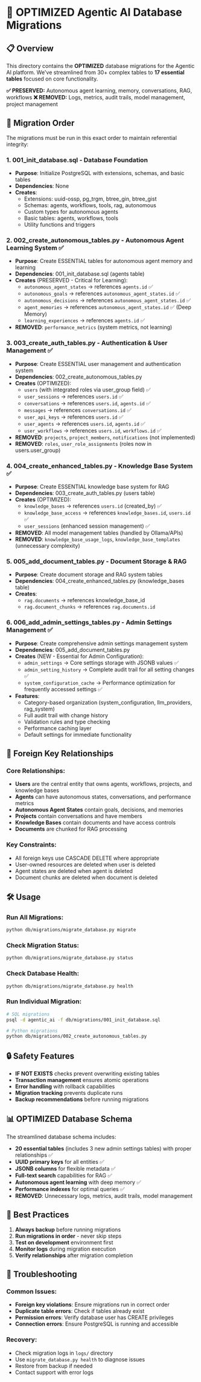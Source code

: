 # 🚀 OPTIMIZED Agentic AI Database Migrations

## 📋 Overview

This directory contains the **OPTIMIZED** database migrations for the Agentic AI platform. We've streamlined from 30+ complex tables to **17 essential tables** focused on core functionality.

**✅ PRESERVED:** Autonomous agent learning, memory, conversations, RAG, workflows
**❌ REMOVED:** Logs, metrics, audit trails, model management, project management

## 🔄 Migration Order

The migrations must be run in this exact order to maintain referential integrity:

### 1. **001_init_database.sql** - Database Foundation
- **Purpose**: Initialize PostgreSQL with extensions, schemas, and basic tables
- **Dependencies**: None
- **Creates**:
  - Extensions: uuid-ossp, pg_trgm, btree_gin, btree_gist
  - Schemas: agents, workflows, tools, rag, autonomous
  - Custom types for autonomous agents
  - Basic tables: agents, workflows, tools
  - Utility functions and triggers

### 2. **002_create_autonomous_tables.py** - Autonomous Agent Learning System ✅
- **Purpose**: Create ESSENTIAL tables for autonomous agent memory and learning
- **Dependencies**: 001_init_database.sql (agents table)
- **Creates** (PRESERVED - Critical for Learning):
  - `autonomous_agent_states` → references `agents.id` ✅
  - `autonomous_goals` → references `autonomous_agent_states.id` ✅
  - `autonomous_decisions` → references `autonomous_agent_states.id` ✅
  - `agent_memories` → references `autonomous_agent_states.id` ✅ (Deep Memory)
  - `learning_experiences` → references `agents.id` ✅
- **REMOVED**: `performance_metrics` (system metrics, not learning)

### 3. **003_create_auth_tables.py** - Authentication & User Management ✅
- **Purpose**: Create ESSENTIAL user management and authentication system
- **Dependencies**: 002_create_autonomous_tables.py
- **Creates** (OPTIMIZED):
  - `users` (with integrated roles via user_group field) ✅
  - `user_sessions` → references `users.id` ✅
  - `conversations` → references `users.id`, `agents.id` ✅
  - `messages` → references `conversations.id` ✅
  - `user_api_keys` → references `users.id` ✅
  - `user_agents` → references `users.id`, `agents.id` ✅
  - `user_workflows` → references `users.id`, `workflows.id` ✅
- **REMOVED**: `projects`, `project_members`, `notifications` (not implemented)
- **REMOVED**: `roles`, `user_role_assignments` (roles now in users.user_group)

### 4. **004_create_enhanced_tables.py** - Knowledge Base System ✅
- **Purpose**: Create ESSENTIAL knowledge base system for RAG
- **Dependencies**: 003_create_auth_tables.py (users table)
- **Creates** (OPTIMIZED):
  - `knowledge_bases` → references `users.id` (created_by) ✅
  - `knowledge_base_access` → references `knowledge_bases.id`, `users.id` ✅
  - `user_sessions` (enhanced session management) ✅
- **REMOVED**: All model management tables (handled by Ollama/APIs)
- **REMOVED**: `knowledge_base_usage_logs`, `knowledge_base_templates` (unnecessary complexity)

### 5. **005_add_document_tables.py** - Document Storage & RAG
- **Purpose**: Create document storage and RAG system tables
- **Dependencies**: 004_create_enhanced_tables.py (knowledge_bases table)
- **Creates**:
  - `rag.documents` → references knowledge_base_id
  - `rag.document_chunks` → references `rag.documents.id`

### 6. **006_add_admin_settings_tables.py** - Admin Settings Management ✅
- **Purpose**: Create comprehensive admin settings management system
- **Dependencies**: 005_add_document_tables.py
- **Creates** (NEW - Essential for Admin Configuration):
  - `admin_settings` → Core settings storage with JSONB values ✅
  - `admin_setting_history` → Complete audit trail for all setting changes ✅
  - `system_configuration_cache` → Performance optimization for frequently accessed settings ✅
- **Features**:
  - Category-based organization (system_configuration, llm_providers, rag_system)
  - Full audit trail with change history
  - Validation rules and type checking
  - Performance caching layer
  - Default settings for immediate functionality

## 🔗 Foreign Key Relationships

### Core Relationships:
- **Users** are the central entity that owns agents, workflows, projects, and knowledge bases
- **Agents** can have autonomous states, conversations, and performance metrics
- **Autonomous Agent States** contain goals, decisions, and memories
- **Projects** contain conversations and have members
- **Knowledge Bases** contain documents and have access controls
- **Documents** are chunked for RAG processing

### Key Constraints:
- All foreign keys use CASCADE DELETE where appropriate
- User-owned resources are deleted when user is deleted
- Agent states are deleted when agent is deleted
- Document chunks are deleted when document is deleted

## 🛠️ Usage

### Run All Migrations:
```bash
python db/migrations/migrate_database.py migrate
```

### Check Migration Status:
```bash
python db/migrations/migrate_database.py status
```

### Check Database Health:
```bash
python db/migrations/migrate_database.py health
```

### Run Individual Migration:
```bash
# SQL migrations
psql -d agentic_ai -f db/migrations/001_init_database.sql

# Python migrations
python db/migrations/002_create_autonomous_tables.py
```

## 🔒 Safety Features

- **IF NOT EXISTS** checks prevent overwriting existing tables
- **Transaction management** ensures atomic operations
- **Error handling** with rollback capabilities
- **Migration tracking** prevents duplicate runs
- **Backup recommendations** before running migrations

## 📊 OPTIMIZED Database Schema

The streamlined database schema includes:
- **20 essential tables** (includes 3 new admin settings tables) with proper relationships ✅
- **UUID primary keys** for all entities ✅
- **JSONB columns** for flexible metadata ✅
- **Full-text search** capabilities for RAG ✅
- **Autonomous agent learning** with deep memory ✅
- **Performance indexes** for optimal queries ✅
- **REMOVED**: Unnecessary logs, metrics, audit trails, model management

## 🎯 Best Practices

1. **Always backup** before running migrations
2. **Run migrations in order** - never skip steps
3. **Test on development** environment first
4. **Monitor logs** during migration execution
5. **Verify relationships** after migration completion

## 🚨 Troubleshooting

### Common Issues:
- **Foreign key violations**: Ensure migrations run in correct order
- **Duplicate table errors**: Check if tables already exist
- **Permission errors**: Verify database user has CREATE privileges
- **Connection errors**: Ensure PostgreSQL is running and accessible

### Recovery:
- Check migration logs in `logs/` directory
- Use `migrate_database.py health` to diagnose issues
- Restore from backup if needed
- Contact support with error logs
